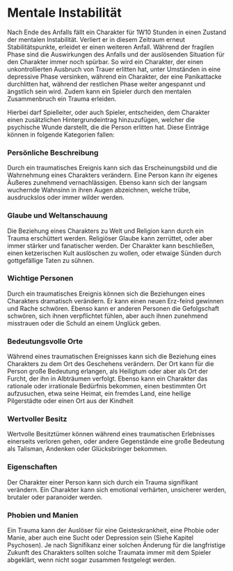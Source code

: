 # Mentale Instabilität
Nach Ende des Anfalls fällt ein Charakter für 1W10 Stunden in einen Zustand der mentalen Instabilität. Verliert er in diesem Zeitraum erneut Stabilitätspunkte, erleidet er einen weiteren Anfall. Während der fragilen Phase sind die Auswirkungen des Anfalls und der auslösenden Situation für den Charakter immer noch spürbar. So wird ein Charakter, der einen unkontrollierten Ausbruch von Trauer erlitten hat, unter Umständen in eine depressive Phase versinken, während ein Charakter, der eine Panikattacke durchlitten hat, während der restlichen Phase weiter angespannt und ängstlich sein wird. Zudem kann ein Spieler durch den mentalen Zusammenbruch ein Trauma erleiden.

Hierbei darf Spielleiter, oder auch Spieler, entscheiden, dem Charakter einen zusätzlichen Hintergrundeintrag hinzuzufügen, welcher die psychische Wunde darstellt, die die Person erlitten hat. Diese Einträge können in folgende Kategorien fallen:

### Persönliche Beschreibung

Durch ein traumatisches Ereignis kann sich das Erscheinungsbild und die Wahrnehmung eines Charakters verändern. Eine Person kann ihr eigenes Äußeres zunehmend vernachlässigen. Ebenso kann sich der langsam wuchernde Wahnsinn in ihren Augen abzeichnen, welche trübe, ausdruckslos oder immer wilder werden.

### Glaube und Weltanschauung

Die Beziehung eines Charakters zu Welt und Religion kann durch ein Trauma erschüttert werden. Religiöser Glaube kann zerrüttet, oder aber immer stärker und fanatischer werden. Der Charakter kann beschließen, einen ketzerischen Kult auslöschen zu wollen, oder etwaige Sünden durch gottgefällige Taten zu sühnen.

### Wichtige Personen

Durch ein traumatisches Ereignis können sich die Beziehungen eines Charakters dramatisch verändern. Er kann einen neuen Erz-feind gewinnen und Rache schwören. Ebenso kann er anderen Personen die Gefolgschaft schwören, sich ihnen verpflichtet fühlen, aber auch ihnen zunehmend misstrauen oder die Schuld an einem Unglück geben.

### Bedeutungsvolle Orte

Während eines traumatischen Ereignisses kann sich die Beziehung eines Charakters zu dem Ort des Geschehens verändern. Der Ort kann für die Person große Bedeutung erlangen, als Heiligtum oder aber als Ort der Furcht, der ihn in Albträumen verfolgt. Ebenso kann ein Charakter das rationale oder irrationale Bedürfnis bekommen, einen bestimmten Ort aufzusuchen, etwa seine Heimat, ein fremdes Land, eine heilige Pilgerstädte oder einen Ort aus der Kindheit

### Wertvoller Besitz

Wertvolle Besitztümer können während eines traumatischen Erlebnisses einerseits verloren gehen, oder andere Gegenstände eine große Bedeutung als Talisman, Andenken oder Glücksbringer bekommen.

### Eigenschaften

Der Charakter einer Person kann sich durch ein Trauma signifikant verändern. Ein Charakter kann sich emotional verhärten, unsicherer werden, brutaler oder paranoider werden.

### Phobien und Manien

Ein Trauma kann der Auslöser für eine Geisteskrankheit, eine Phobie oder Manie, aber auch eine Sucht oder Depression sein (Siehe Kapitel Psychosen). Je nach Signifikanz einer solchen Änderung für die langfristige Zukunft des Charakters sollten solche Traumata immer mit dem Spieler abgeklärt, wenn nicht sogar zusammen festgelegt werden.

